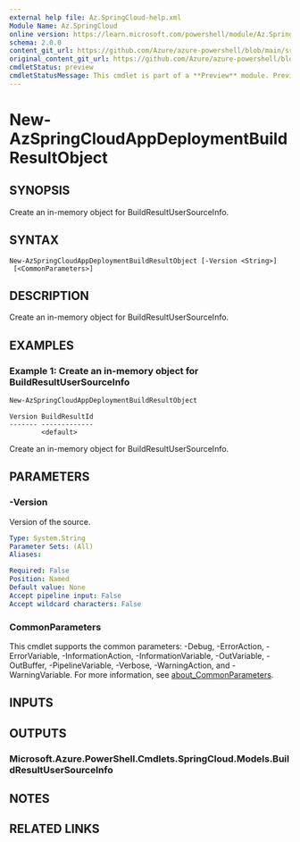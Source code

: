 ```yaml
---
external help file: Az.SpringCloud-help.xml
Module Name: Az.SpringCloud
online version: https://learn.microsoft.com/powershell/module/Az.SpringCloud/new-azspringcloudappdeploymentbuildresultobject
schema: 2.0.0
content_git_url: https://github.com/Azure/azure-powershell/blob/main/src/SpringCloud/SpringCloud/help/New-AzSpringCloudAppDeploymentBuildResultObject.md
original_content_git_url: https://github.com/Azure/azure-powershell/blob/main/src/SpringCloud/SpringCloud/help/New-AzSpringCloudAppDeploymentBuildResultObject.md
cmdletStatus: preview
cmdletStatusMessage: This cmdlet is part of a **Preview** module. Preview versions aren't recommended for use in production environments. For more information, see https://aka.ms/azps-refstatus.
---
```


# New-AzSpringCloudAppDeploymentBuildResultObject

## SYNOPSIS
Create an in-memory object for BuildResultUserSourceInfo.

## SYNTAX

```
New-AzSpringCloudAppDeploymentBuildResultObject [-Version <String>]
 [<CommonParameters>]
```

## DESCRIPTION
Create an in-memory object for BuildResultUserSourceInfo.

## EXAMPLES

### Example 1: Create an in-memory object for BuildResultUserSourceInfo
```powershell
New-AzSpringCloudAppDeploymentBuildResultObject
```

```output
Version BuildResultId
------- -------------
        <default>
```

Create an in-memory object for BuildResultUserSourceInfo.

## PARAMETERS

### -Version
Version of the source.

```yaml
Type: System.String
Parameter Sets: (All)
Aliases:

Required: False
Position: Named
Default value: None
Accept pipeline input: False
Accept wildcard characters: False
```

### CommonParameters
This cmdlet supports the common parameters: -Debug, -ErrorAction, -ErrorVariable, -InformationAction, -InformationVariable, -OutVariable, -OutBuffer, -PipelineVariable, -Verbose, -WarningAction, and -WarningVariable. For more information, see [about_CommonParameters](http://go.microsoft.com/fwlink/?LinkID=113216).

## INPUTS

## OUTPUTS

### Microsoft.Azure.PowerShell.Cmdlets.SpringCloud.Models.BuildResultUserSourceInfo

## NOTES

## RELATED LINKS
